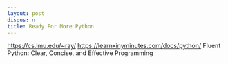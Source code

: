 ```yaml
---
layout: post
disqus: n
title: Ready For More Python
---
```

https://cs.lmu.edu/~ray/
https://learnxinyminutes.com/docs/python/
Fluent Python: Clear, Concise, and Effective Programming
